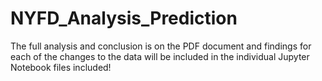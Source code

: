 # NYFD_Analysis_Prediction

The full analysis and conclusion is on the PDF document and findings for each of the changes to the data will be included in the individual Jupyter Notebook files included! 
